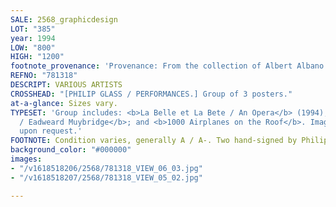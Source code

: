 ```yaml
---
SALE: 2568_graphicdesign
LOT: "385"
year: 1994
LOW: "800"
HIGH: "1200"
footnote_provenance: 'Provenance: From the collection of Albert Albano.'
REFNO: "781318"
DESCRIPT: VARIOUS ARTISTS
CROSSHEAD: "[PHILIP GLASS / PERFORMANCES.] Group of 3 posters."
at-a-glance: Sizes vary.
TYPESET: 'Group includes: <b>La Belle et La Bete / An Opera</b> (1994); <b>The Photographer
  / Eadweard Muybridge</b>; and <b>1000 Airplanes on the Roof</b>. Images available
  upon request.'
FOOTNOTE: Condition varies, generally A / A-. Two hand-signed by Philip Glass. Paper.
background_color: "#000000"
images:
- "/v1618518206/2568/781318_VIEW_06_03.jpg"
- "/v1618518207/2568/781318_VIEW_05_02.jpg"

---
```

